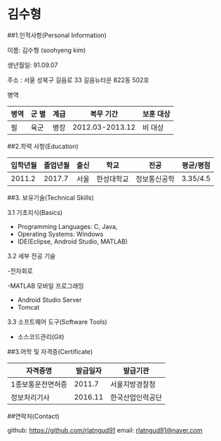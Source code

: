 # 김수형

##1.인적사항(Personal Information)

이름: 김수형 (soohyeng kim)

생년월일: 91.09.07

주소 : 서울 성북구 길음로 33 길음뉴타운 822동 502호

병역

|병역	|군 별|	계급|	복무 기간|	보훈 대상|
| ----- | -------- |--- | ----|----|
|필	|육군| 	병장|2012.03-2013.12|비 대상|

##2.학력 사항(Education)

|입학년월|	졸업년월|	출신| 학교|	전공|	평균/평점|
| ----- | -------- |--- | ----|----|--------- |
|2011.2	|2017.7|서울|한성대학교|	정보통신공학|	3.35/4.5|
##3. 보유기술(Technical Skills)

3.1 기초지식(Basics)

- Programming Languages: C,  Java, 
- Operating Systems:  Windows
- IDE(Eclipse, Android Studio, MATLAB)

3.2 세부 전공 기술

-전자회로

-MATLAB
모바일 프로그래밍
- Android Studio
Server
- Tomcat

3.3 소프트웨어 도구(Software Tools)

- 소스코드관리(Git)


##3.어학 및 자격증(Certificate)

|자격증명|	발급일자|	발급기관	|
| ----- | -------- |----------| 
|1종보통운전면허증|	2011.7|	서울지방경찰청|
|정보처리기사|	2016.11|	한국산업인력공단|

##연락처(Contact)

github: https://github.com/rlatngud91  email: rlatngud91@naver.com

